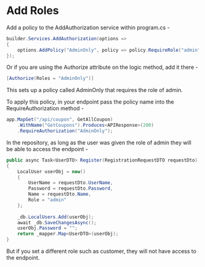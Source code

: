 # Add Roles

Add a policy to the AddAuthorization service within program.cs -

```C#
builder.Services.AddAuthorization(options =>
{
    options.AddPolicy("AdminOnly", policy => policy.RequireRole("admin"));
});
```

Or if you are using the Authorize attribute on the logic method, add it there -

```C#
[Authorize(Roles = "AdminOnly")]
```

This sets up a policy called AdminOnly that requires the role of admin.

To apply this policy, in your endpoint pass the policy name into the RequireAuthorization method -

```C#
app.MapGet("/api/coupon", GetAllCoupon)
    .WithName("GetCoupons").Produces<APIResponse>(200)
    .RequireAuthorization("AdminOnly");
```

In the repository, as long as the user was given the role of admin they will be able to access the endpoint -

```C#
public async Task<UserDTO> Register(RegistrationRequestDTO requestDto)
{
    LocalUser userObj = new()
    {
        UserName = requestDto.UserName,
        Password = requestDto.Password,
        Name = requestDto.Name,
        Role = "admin"
    };
    
    _db.LocalUsers.Add(userObj);
    await _db.SaveChangesAsync();
    userObj.Password = "";
    return _mapper.Map<UserDTO>(userObj);
}
```

But if you set a different role such as customer, they will not have access to the endpoint.